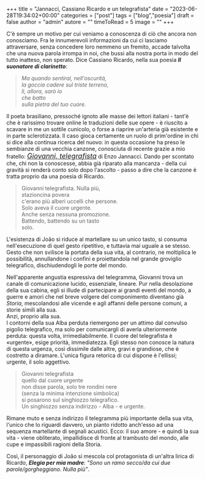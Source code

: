 +++
title = "Jannacci, Cassiano Ricardo e un telegrafista"
date = "2023-06-28T19:34:02+00:00"
categories = ["post"]
tags = ["blog","poesia"]
draft = false
author = "admin"
autore = ""
timeToRead = 5
image = ""
+++

<div class="u-align-justify u-blog-control u-post-content u-text u-text-2 fr-view"><p id="isPasted">C'è sempre un motivo per cui veniamo a conoscenza di ciò che ancora non conosciamo. Fra le innumerevoli informazioni da cui ci lasciamo attraversare, senza concedere loro nemmeno un fremito, accade talvolta che una nuova parola irrompa in noi, che bussi alla nostra porta in modo del tutto inatteso, non sperato. Dice Cassiano Ricardo, nella sua poesia <span style="font-weight: 700; font-style: italic;">Il suonatore di clarinetto</span>:</p><blockquote><p><span style="font-style: italic;">Ma quando sentirai, nell'oscurità, <br>la goccia cadere sul triste terreno, <br>lì, allora, sarò io <br>che batto <br>sulla pietra del tuo cuore.</span></p></blockquote><p>Il poeta brasiliano, pressoché ignoto alle masse dei lettori italiani - tant'è che è rarissimo trovare online le traduzioni delle sue opere - è riuscito a scavare in me un sottile cunicolo, o forse a riaprire un'arteria già esistente e in parte sclerotizzata. Il caso gioca certamente un ruolo di prim'ordine in chi si dice alla continua ricerca del nuovo: in questa occasione ha preso le sembianze di una vecchia canzone, conosciuta di recente grazie a mio fratello: <a class="u-active-none u-border-none u-btn u-button-style u-hover-none u-none u-text-palette-1-base u-block-bc64-5" href="https://youtu.be/BxGdbDPGRaQ" rel="noopener noreferrer" target="_blank" style="background-image: none; font-size: 1.125rem; padding-top: 0; padding-bottom: 0; padding-left: 0; padding-right: 0"><span style="font-style: italic;">Giovanni, telegrafista</span></a> di Enzo Jannacci. Dando per scontato che, chi non la conoscesse, abbia già riparato alla mancanza - della cui gravità si renderà conto solo dopo l'ascolto - passo a dire che la canzone è tratta proprio da una poesia di Ricardo.</p><blockquote><p>Giovanni telegrafista. Nulla più,<br>stazioncina povera<br>c'erano più alberi uccelli che persone.<br>Solo aveva il cuore urgente.<br>Anche senza nessuna promozione.<br>Battendo, battendo su un tasto<br>solo.</p></blockquote><p>L'esistenza di João si riduce al martellare su un unico tasto, si consuma nell'esecuzione di quel gesto ripetitivo, e tuttavia mai uguale a se stesso. Gesto che non svilisce la portata della sua vita, al contrario, ne moltiplica le possibilità, annullandone i confini e proiettandola nel grande groviglio telegrafico, dischiudendogli le porte del mondo.&nbsp;</p><p>Nell'apparente angustia espressiva del telegramma, Giovanni trova un canale di comunicazione lucido, essenziale, lineare. Pur nella desolazione della sua cabina, egli si illude di partecipare ai grandi eventi del mondo, a guerre e amori che nel breve volgere del componimento diventano già <span style="font-style: italic;">Storia</span>, mescolandosi alle vicende e agli affanni delle persone comuni, a storie simili alla sua.<br>Anzi, proprio alla sua.<br>I contorni della sua Alba perduta riemergono per un attimo dal convulso pigolìo telegrafico, ma solo per comunicargli di averla ulteriormente perduta: questa volta, irrimediabilmente. Il cuore del telegrafista è «urgente», esige priorità, immediatezza. Egli stesso non conosce la natura di questa urgenza, così dissimile dalle altre, gravi e grandiose, che è costretto a diramare. L'unica figura retorica di cui dispone è l'ellissi; urgente, il solo aggettivo.</p><blockquote><p>Giovanni telegrafista<br>quello dal cuore urgente<br>non disse parola, solo tre rondini nere<br>(senza la minima intenzione simbolica)<br>si posarono sul singhiozzo telegrafico.<br>Un singhiozzo senza indirizzo - Alba - e urgente.</p></blockquote><p>Rimane muto e senza indirizzo il telegramma più importante della sua vita, l'unico che lo riguardi davvero, un pianto ridotto anch'esso ad una sequenza martellante di segnali acustici. Ecco: il suo amore - e quindi la sua vita - viene obliterato, impallidisce di fronte al trambusto del mondo, alle cupe e impassibili ragioni della Storia.&nbsp;</p><p>Così, il personaggio di João si mescola col protagonista di un'altra lirica di Ricardo, <span style="font-weight: 700; font-style: italic;">Elegia per mia madre</span>: <span style="font-style: italic;">"Sono un ramo secco/da cui due parole/gorgheggiano. Nulla più"</span>.</p></div><!--/blog_post_content-->
          </div>
